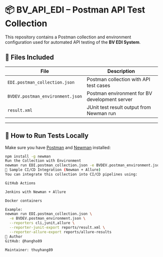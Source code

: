 # 📦 BV_API_EDI – Postman API Test Collection

This repository contains a Postman collection and environment configuration used for automated API testing of the **BV EDI System**.

## 📁 Files Included

| File                             | Description                                      |
|----------------------------------|--------------------------------------------------|
| `EDI.postman_collection.json`    | Postman collection with API test cases           |
| `BVDEV.postman_environment.json` | Postman environment for BV development server    |
| `result.xml`                     | JUnit test result output from Newman run         |

---

## 🚀 How to Run Tests Locally

Make sure you have [Postman](https://www.postman.com/) and [Newman](https://www.npmjs.com/package/newman) installed:

```bash
npm install -g newman
Run the Collection with Environment
newman run EDI.postman_collection.json -e BVDEV.postman_environment.json --reporters cli,junit --reporter-junit-export result.xml
🧪 Sample CI/CD Integration (Newman + Allure)
You can integrate this collection into CI/CD pipelines using:

GitHub Actions

Jenkins with Newman + Allure

Docker containers

Example:
newman run EDI.postman_collection.json \
  -e BVDEV.postman_environment.json \
  --reporters cli,junit,allure \
  --reporter-junit-export reports/result.xml \
  --reporter-allure-export reports/allure-results
👤 Author
GitHub: @hangho89

Maintainer: thuyhang89
